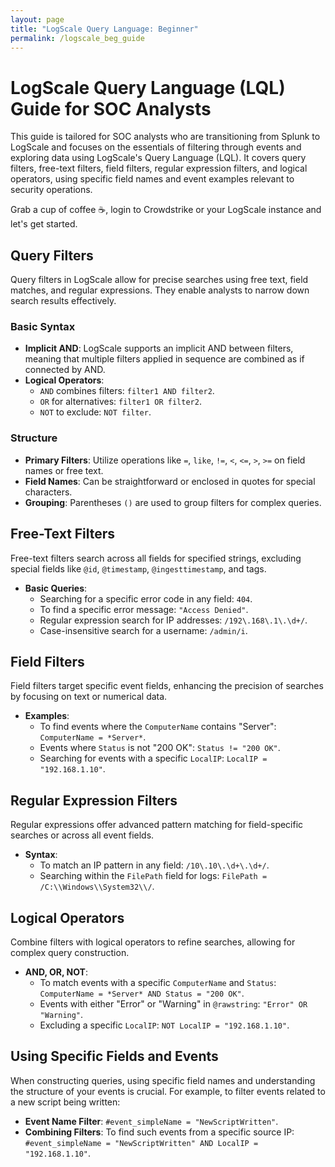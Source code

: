 ```yaml
---
layout: page
title: "LogScale Query Language: Beginner"
permalink: /logscale_beg_guide
---
```

# LogScale Query Language (LQL) Guide for SOC Analysts

This guide is tailored for SOC analysts who are transitioning from Splunk to LogScale and focuses on the essentials of filtering through events and exploring data using LogScale's Query Language (LQL). It covers query filters, free-text filters, field filters, regular expression filters, and logical operators, using specific field names and event examples relevant to security operations.

Grab a cup of coffee ☕, login to Crowdstrike or your LogScale instance and let's get started.

## Query Filters

Query filters in LogScale allow for precise searches using free text, field matches, and regular expressions. They enable analysts to narrow down search results effectively.

### Basic Syntax

- **Implicit AND**: LogScale supports an implicit AND between filters, meaning that multiple filters applied in sequence are combined as if connected by AND.
- **Logical Operators**:
  - `AND` combines filters: `filter1 AND filter2`.
  - `OR` for alternatives: `filter1 OR filter2`.
  - `NOT` to exclude: `NOT filter`.

### Structure

- **Primary Filters**: Utilize operations like `=`, `like`, `!=`, `<`, `<=`, `>`, `>=` on field names or free text.
- **Field Names**: Can be straightforward or enclosed in quotes for special characters.
- **Grouping**: Parentheses `()` are used to group filters for complex queries.

## Free-Text Filters

Free-text filters search across all fields for specified strings, excluding special fields like `@id`, `@timestamp`, `@ingesttimestamp`, and tags.

- **Basic Queries**:
  - Searching for a specific error code in any field: `404`.
  - To find a specific error message: `"Access Denied"`.
  - Regular expression search for IP addresses: `/192\.168\.1\.\d+/`.
  - Case-insensitive search for a username: `/admin/i`.

## Field Filters

Field filters target specific event fields, enhancing the precision of searches by focusing on text or numerical data.

- **Examples**:
  - To find events where the `ComputerName` contains "Server": `ComputerName = *Server*`.
  - Events where `Status` is not "200 OK": `Status != "200 OK"`.
  - Searching for events with a specific `LocalIP`: `LocalIP = "192.168.1.10"`.

## Regular Expression Filters

Regular expressions offer advanced pattern matching for field-specific searches or across all event fields.

- **Syntax**:
  - To match an IP pattern in any field: `/10\.10\.\d+\.\d+/`.
  - Searching within the `FilePath` field for logs: `FilePath = /C:\\Windows\\System32\\/`.

## Logical Operators

Combine filters with logical operators to refine searches, allowing for complex query construction.

- **AND, OR, NOT**:
  - To match events with a specific `ComputerName` and `Status`: `ComputerName = *Server* AND Status = "200 OK"`.
  - Events with either "Error" or "Warning" in `@rawstring`: `"Error" OR "Warning"`.
  - Excluding a specific `LocalIP`: `NOT LocalIP = "192.168.1.10"`.

## Using Specific Fields and Events

When constructing queries, using specific field names and understanding the structure of your events is crucial. For example, to filter events related to a new script being written:

- **Event Name Filter**: `#event_simpleName = "NewScriptWritten"`.
- **Combining Filters**: To find such events from a specific source IP: `#event_simpleName = "NewScriptWritten" AND LocalIP = "192.168.1.10"`.
